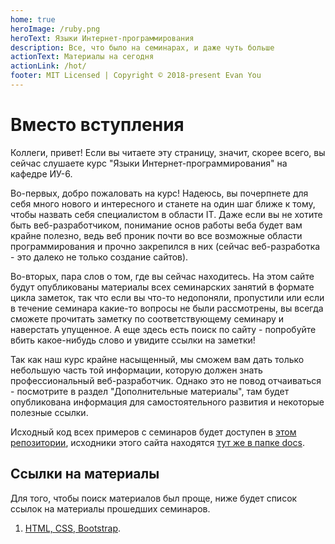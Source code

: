 ```yaml
---
home: true
heroImage: /ruby.png
heroText: Языки Интернет-программирования
description: Все, что было на семинарах, и даже чуть больше
actionText: Материалы на сегодня
actionLink: /hot/
footer: MIT Licensed | Copyright © 2018-present Evan You
---
```


# Вместо вступления

Коллеги, привет! Если вы читаете эту страницу, значит, скорее всего, вы сейчас слушаете курс
"Языки Интернет-программирования" на кафедре ИУ-6.

Во-первых, добро пожаловать на курс! Надеюсь, вы почерпнете для себя много нового и интересного и станете на один шаг ближе к тому, чтобы назвать себя специалистом в области IT. Даже если вы не хотите быть веб-разработчиком, понимание основ работы веба будет вам крайне полезно, ведь веб проник почти во все возможные области программирования и прочно закрепился в них (сейчас веб-разработка - это далеко не только создание сайтов).

Во-вторых, пара слов о том, где вы сейчас находитесь. На этом сайте будут опубликованы материалы всех семинарских занятий в формате цикла заметок, так что если вы что-то недопоняли, пропустили или если в течение семинара какие-то вопросы не были рассмотрены, вы всегда сможете прочитать заметку по соответствующему семинару и наверстать упущенное. А еще здесь есть поиск по сайту - попробуйте вбить какое-нибудь слово и увидите ссылки на заметки!

Так как наш курс крайне насыщенный, мы сможем вам дать только небольшую часть той информации, которую должен знать профессиональный веб-разработчик. Однако это не повод отчаиваться - посмотрите в раздел "Дополнительные материалы", там будет опубликована информация для самостоятельного развития и некоторые полезные ссылки.

Исходный код всех примеров с семинаров будет доступен в [этом репозитории](https://github.com/ics6rb/seminars-autumn-2k18), исходники этого сайта находятся [тут же в папке docs](https://github.com/ics6rb/seminars-autumn-2k18/tree/master/docs).

## Ссылки на материалы

Для того, чтобы поиск материалов был проще, ниже будет список ссылок на материалы прошедших семинаров.

1. [HTML, CSS, Bootstrap](/seminars/seminar-1.html).
